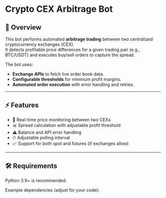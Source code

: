# Crypto CEX Arbitrage Bot

## 📌 Overview
This bot performs automated **arbitrage trading** between two centralized cryptocurrency exchanges (CEX).  
It detects profitable price differences for a given trading pair (e.g., BTC/USDT) and executes buy/sell orders to capture the spread.

The bot uses:
- **Exchange APIs** to fetch live order book data.
- **Configurable thresholds** for minimum profit margins.
- **Automated order execution** with error handling and retries.

---

## ⚡ Features
- 🔄 Real-time price monitoring between two CEXs
- 📊 Spread calculation with adjustable profit threshold
- ⚠️ Balance and API error handling
- ⏱ Adjustable polling interval
- 📈 Support for both spot and futures (if exchanges allow)

---

## 🛠 Requirements
Python 3.9+ is recommended.  


Example dependencies (adjust for your code):
